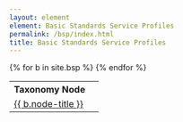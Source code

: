 ```yaml
---
layout: element
element: Basic Standards Service Profiles
permalink: /bsp/index.html
title: Basic Standards Service Profiles
---
```


<table>
<tr>
  <th>Taxonomy Node</th>
  <th></th>
</tr>
{% for b in site.bsp %}
<tr>
  <td><a href="/bsp/{{ b.node-name }}.html">{{ b.node-title }}</a></td>
  <td></td>
</tr>
{% endfor %}
</table>
